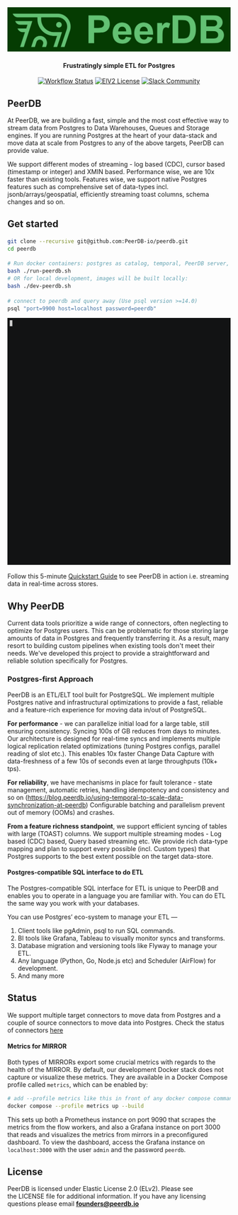 
<div align="center">

<img src="images/banner.jpg" alt="PeerDB Banner" width="512" />

#### Frustratingly simple ETL for Postgres

[![Workflow Status](https://github.com/PeerDB-io/peerdb/actions/workflows/ci.yml/badge.svg)](https://github.com/Peerdb-io/peerdb/actions/workflows/ci.yml)
[![ElV2 License](https://badgen.net/badge/License/Elv2/green?icon=github)](https://github.com/PeerDB-io/peerdb/blob/main/LICENSE.md)
[![Slack Community](https://img.shields.io/badge/slack-peerdb-brightgreen.svg?logo=slack)](https://join.slack.com/t/peerdb-public/shared_invite/zt-1wo9jydev-EXInbMtCtpAKFFWdi7QvLQ)

</div>

## PeerDB

At PeerDB, we are building a fast, simple and the most cost effective way to stream data from Postgres to Data Warehouses, Queues and Storage engines. If you are running Postgres at the heart of your data-stack and move data at scale from Postgres to any of the above targets, PeerDB can provide value.

We support different modes of streaming - log based (CDC), cursor based (timestamp or integer) and XMIN based. Performance wise, we are 10x faster than existing tools. Features wise, we support native Postgres features such as comprehensive set of data-types incl. jsonb/arrays/geospatial, efficiently streaming toast columns, schema changes and so on.

## Get started

```bash
git clone --recursive git@github.com:PeerDB-io/peerdb.git
cd peerdb

# Run docker containers: postgres as catalog, temporal, PeerDB server, PeerDB flow API + workers, PeerDB UI
bash ./run-peerdb.sh
# OR for local development, images will be built locally:
bash ./dev-peerdb.sh

# connect to peerdb and query away (Use psql version >=14.0)
psql "port=9900 host=localhost password=peerdb"
```

<img src="images/peerdb-demo.gif" width="512" />

Follow this 5-minute [Quickstart Guide](https://docs.peerdb.io/quickstart#quickstart) to see PeerDB in action i.e. streaming data in real-time across stores.

## Why PeerDB

Current data tools prioritize a wide range of connectors, often neglecting to optimize for Postgres users. This can be problematic for those storing large amounts of data in Postgres and frequently transferring it. As a result, many resort to building custom pipelines when existing tools don't meet their needs. We've developed this project to provide a straightforward and reliable solution specifically for Postgres.

### Postgres-first Approach

PeerDB is an ETL/ELT tool built for PostgreSQL. We implement multiple Postgres native and infrastructural optimizations to provide a fast, reliable and a feature-rich experience for moving data in/out of PostgreSQL.

**For performance** -  we can parallelize initial load for a large table, still ensuring consistency. Syncing 100s of GB reduces from days to minutes. Our architecture is designed for real-time syncs and implements multiple logical replication related optimizations (tuning Postgres configs, parallel reading of slot etc.). This enables 10x faster Change Data Capture with data-freshness of a few 10s of seconds even at large throughputs (10k+ tps).

**For reliability**, we have mechanisms in place for fault tolerance - state management, automatic retries, handling idempotency and consistency and so on (<https://blog.peerdb.io/using-temporal-to-scale-data-synchronization-at-peerdb>) Configurable batching and parallelism prevent out of memory (OOMs) and crashes.

**From a feature richness standpoint**, we support efficient syncing of tables with large (TOAST) columns. We support multiple streaming modes - Log based (CDC) based, Query based streaming etc. We provide rich data-type mapping and plan to support every possible (incl. Custom types) that Postgres supports to the best extent possible on the target data-store.

#### **Postgres-compatible SQL interface to do ETL**

The Postgres-compatible SQL interface for ETL is unique to PeerDB and enables you to operate in a language you are familiar with. You can do ETL the same way you work with your databases.

You can use Postgres’ eco-system to manage your ETL —

1. Client tools like pgAdmin, psql to run SQL commands.
2. BI tools like Grafana, Tableau to visually monitor syncs and transforms.
3. Database migration and versioning tools like Flyway to manage your ETL.
4. Any language (Python, Go, Node.js etc) and Scheduler (AirFlow) for development.
5. And many more

## Status

We support multiple target connectors to move data from Postgres and a couple of source connectors to move data into Postgres. Check the status of connectors [here](https://docs.peerdb.io/sql/commands/supported-connectors)

#### Metrics for MIRROR

Both types of MIRRORs export some crucial metrics with regards to the health of the MIRROR. By default, our development Docker stack does not capture or visualize these metrics. They are available in a Docker Compose profile called `metrics`, which can be enabled by:

```bash
# add --profile metrics like this in front of any docker compose command being used.
docker compose --profile metrics up --build
```

This sets up both a Prometheus instance on port 9090 that scrapes the metrics from the flow workers, and also a Grafana instance on port 3000 that reads and visualizes the metrics from mirrors in a preconfigured dashboard. To view the dashboard, access the Grafana instance on `localhost:3000` with the user `admin` and the password `peerdb`.

## License

PeerDB is licensed under Elastic License 2.0 (ELv2). Please see the LICENSE file for additional information. If you have any licensing questions please email **<founders@peerdb.io>**
